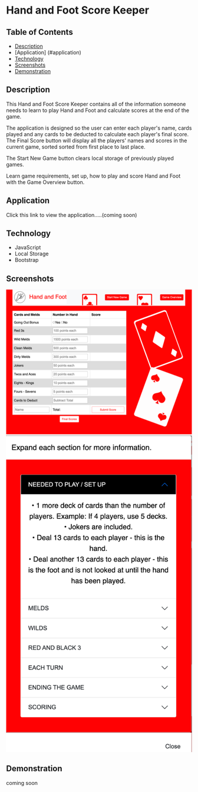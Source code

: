 # Hand and Foot Score Keeper

## Table of Contents

- [Description](#description)
- [Application] (#application)
- [Technology](#technology)
- [Screenshots](#screenshots)
- [Demonstration](#demonstration)

## Description

This Hand and Foot Score Keeper contains all of the information someone needs to learn to play Hand and Foot and calculate scores at the end of the game.

The application is designed so the user can enter each player's name, cards played and any cards to be deducted to calculate each player's final score.  The Final Score button will display all the players' names and scores in the current game, sorted sorted from first place to last place.

The Start New Game button clears local storage of previously played games.  

Learn game requirements, set up, how to play and score Hand and Foot with the Game Overview button.


## Application
Click this link to view the application.....(coming soon)

## Technology

- JavaScript
- Local Storage
- Bootstrap

## Screenshots

![hand-and-foot-scorekeeper](assets/images/handAndFootApp.png)
![hand-and-foot-scorekeeper](assets/images/HowToPlay.png)

## Demonstration

coming soon
